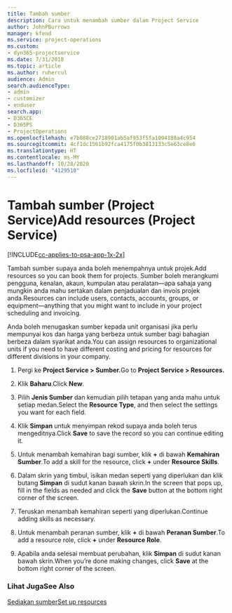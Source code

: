 ```yaml
---
title: Tambah sumber
description: Cara untuk menambah sumber dalam Project Service
author: JohnPBurrows
manager: kfend
ms.service: project-operations
ms.custom:
- dyn365-projectservice
ms.date: 7/31/2018
ms.topic: article
ms.author: ruhercul
audience: Admin
search.audienceType:
- admin
- customizer
- enduser
search.app:
- D365CE
- D365PS
- ProjectOperations
ms.openlocfilehash: e7b088ce2718901ab5af953f5fa1094188a4c954
ms.sourcegitcommit: 4cf1dc1561b92fca4175f0b3813133c5e63ce8e6
ms.translationtype: HT
ms.contentlocale: ms-MY
ms.lasthandoff: 10/28/2020
ms.locfileid: "4129510"
---
```

# <a name="add-resources-project-service"></a><span data-ttu-id="3a54f-103">Tambah sumber (Project Service)</span><span class="sxs-lookup"><span data-stu-id="3a54f-103">Add resources (Project Service)</span></span>

[!INCLUDE[cc-applies-to-psa-app-1x-2x](../includes/cc-applies-to-psa-app-1x-2x.md)]

<span data-ttu-id="3a54f-104">Tambah sumber supaya anda boleh menempahnya untuk projek.</span><span class="sxs-lookup"><span data-stu-id="3a54f-104">Add resources so you can book them for projects.</span></span> <span data-ttu-id="3a54f-105">Sumber boleh merangkumi pengguna, kenalan, akaun, kumpulan atau peralatan—apa sahaja yang mungkin anda mahu sertakan dalam penjadualan dan invois projek anda.</span><span class="sxs-lookup"><span data-stu-id="3a54f-105">Resources can include users, contacts, accounts, groups, or equipment—anything that you might want to include in your project scheduling and invoicing.</span></span>  
  
<span data-ttu-id="3a54f-106">Anda boleh menugaskan sumber kepada unit organisasi jika perlu mempunyai kos dan harga yang berbeza untuk sumber bagi bahagian berbeza dalam syarikat anda.</span><span class="sxs-lookup"><span data-stu-id="3a54f-106">You can assign resources to organizational units if you need to have different costing and pricing for resources for different divisions in your company.</span></span>  
  
1.  <span data-ttu-id="3a54f-107">Pergi ke **Project Service > Sumber.**</span><span class="sxs-lookup"><span data-stu-id="3a54f-107">Go to **Project Service > Resources.**</span></span>  
  
2.  <span data-ttu-id="3a54f-108">Klik **Baharu**.</span><span class="sxs-lookup"><span data-stu-id="3a54f-108">Click **New**.</span></span>  
  
3.  <span data-ttu-id="3a54f-109">Pilih **Jenis Sumber** dan kemudian pilih tetapan yang anda mahu untuk setiap medan.</span><span class="sxs-lookup"><span data-stu-id="3a54f-109">Select the **Resource Type**, and then select the settings you want for each field.</span></span>  
  
4.  <span data-ttu-id="3a54f-110">Klik **Simpan** untuk menyimpan rekod supaya anda boleh terus mengeditnya.</span><span class="sxs-lookup"><span data-stu-id="3a54f-110">Click **Save** to save the record so you can continue editing it.</span></span>  
  
5.  <span data-ttu-id="3a54f-111">Untuk menambah kemahiran bagi sumber, klik **+** di bawah **Kemahiran Sumber**.</span><span class="sxs-lookup"><span data-stu-id="3a54f-111">To add a skill for the resource, click **+** under **Resource Skills**.</span></span>  
  
6.  <span data-ttu-id="3a54f-112">Dalam skrin yang timbul, isikan medan seperti yang diperlukan dan klik butang **Simpan** di sudut kanan bawah skrin.</span><span class="sxs-lookup"><span data-stu-id="3a54f-112">In the screen that pops up, fill in the fields as needed and click the **Save** button at the bottom right corner of the screen.</span></span>  
  
7.  <span data-ttu-id="3a54f-113">Teruskan menambah kemahiran seperti yang diperlukan.</span><span class="sxs-lookup"><span data-stu-id="3a54f-113">Continue adding skills as necessary.</span></span>  
  
8.  <span data-ttu-id="3a54f-114">Untuk menambah peranan sumber, klik **+** di bawah **Peranan Sumber**.</span><span class="sxs-lookup"><span data-stu-id="3a54f-114">To add a resource role, click **+** under **Resource Role**.</span></span>  
  
9. <span data-ttu-id="3a54f-115">Apabila anda selesai membuat perubahan, klik **Simpan** di sudut kanan bawah skrin.</span><span class="sxs-lookup"><span data-stu-id="3a54f-115">When you’re done making changes, click **Save** at the bottom right corner of the screen.</span></span>  
  
### <a name="see-also"></a><span data-ttu-id="3a54f-116">Lihat Juga</span><span class="sxs-lookup"><span data-stu-id="3a54f-116">See Also</span></span>  
 [<span data-ttu-id="3a54f-117">Sediakan sumber</span><span class="sxs-lookup"><span data-stu-id="3a54f-117">Set up resources</span></span>](../psa/set-up-resources.md)

